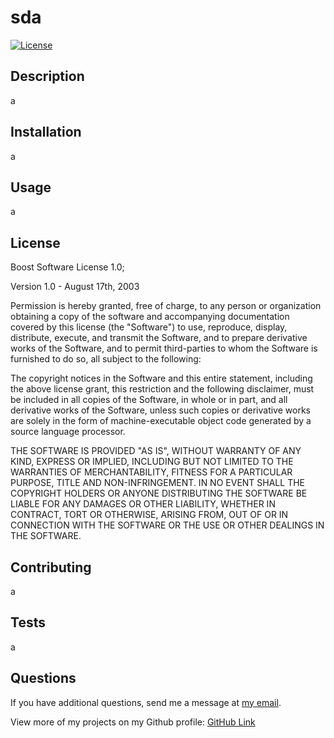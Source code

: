 
# sda 
[![License](https://img.shields.io/badge/License-Boost_1.0-lightblue.svg)](https://www.boost.org/LICENSE_1_0.txt)

## Description
  a

## Installation
  a

## Usage
  a

## License
  Boost Software License 1.0;
    
Version 1.0 - August 17th, 2003

Permission is hereby granted, free of charge, to any person or organization
obtaining a copy of the software and accompanying documentation covered by
this license (the "Software") to use, reproduce, display, distribute,
execute, and transmit the Software, and to prepare derivative works of the
Software, and to permit third-parties to whom the Software is furnished to
do so, all subject to the following:

The copyright notices in the Software and this entire statement, including
the above license grant, this restriction and the following disclaimer,
must be included in all copies of the Software, in whole or in part, and
all derivative works of the Software, unless such copies or derivative
works are solely in the form of machine-executable object code generated by
a source language processor.

THE SOFTWARE IS PROVIDED "AS IS", WITHOUT WARRANTY OF ANY KIND, EXPRESS OR
IMPLIED, INCLUDING BUT NOT LIMITED TO THE WARRANTIES OF MERCHANTABILITY,
FITNESS FOR A PARTICULAR PURPOSE, TITLE AND NON-INFRINGEMENT. IN NO EVENT
SHALL THE COPYRIGHT HOLDERS OR ANYONE DISTRIBUTING THE SOFTWARE BE LIABLE
FOR ANY DAMAGES OR OTHER LIABILITY, WHETHER IN CONTRACT, TORT OR OTHERWISE,
ARISING FROM, OUT OF OR IN CONNECTION WITH THE SOFTWARE OR THE USE OR OTHER
DEALINGS IN THE SOFTWARE.


## Contributing
  a

## Tests
  a

## Questions
  If you have additional questions, send me a message at [my email](mailto:a).
  
  View more of my projects on my Github profile: [GitHub Link](https://github.com/a) 
